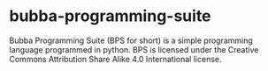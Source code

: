 # bubba-programming-suite
Bubba Programming Suite (BPS for short) is a simple programming language programmed in python. BPS is licensed under the Creative Commons Attribution Share Alike 4.0 International license.
